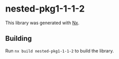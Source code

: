 # nested-pkg1-1-1-2

This library was generated with [Nx](https://nx.dev).

## Building

Run `nx build nested-pkg1-1-1-2` to build the library.
